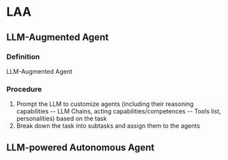 # LAA

## LLM-Augmented Agent

### Definition

LLM-Augmented Agent

### Procedure

1. Prompt the LLM to customize agents (including their reasoning capabilities -- LLM Chains, acting capabilities/competences -- Tools list, personalities) based on the task
2. Break down the task into subtasks and assign them to the agents

## LLM-powered Autonomous Agent
